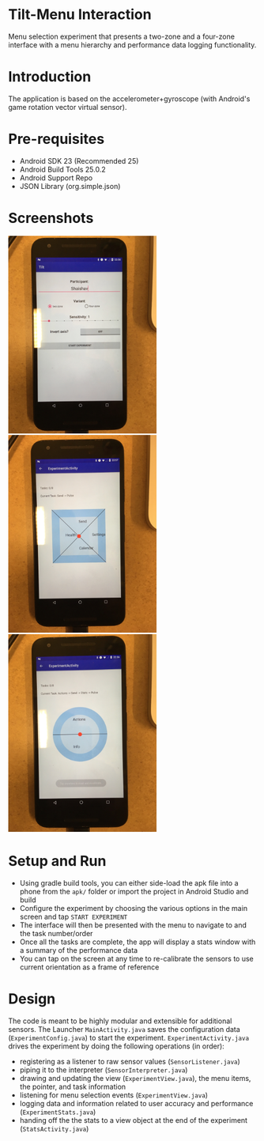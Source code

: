 # Tilt-Menu Interaction
Menu selection experiment that presents a two-zone and a four-zone interface with a menu hierarchy and performance data logging functionality.

# Introduction
The application is based on the accelerometer+gyroscope (with Android's game rotation vector virtual sensor).

# Pre-requisites
* Android SDK 23 (Recommended 25)
* Android Build Tools 25.0.2
* Android Support Repo
* JSON Library (org.simple.json)

# Screenshots
<img src="screenshots/screen-main.jpg" height="400" alt="Configure Screen"/>
<img src="screenshots/screen-square.jpg" height="400" alt="Square Interaction"/>
<img src="screenshots/screen-round.jpg" height="400" alt="Round Interaction"/>


# Setup and Run
* Using gradle build tools, you can either side-load the apk file into a phone from the `apk/` folder or import the project in Android Studio and build
* Configure the experiment by choosing the various options in the main screen and tap `START EXPERIMENT`
* The interface will then be presented with the menu to navigate to and the task number/order
* Once all the tasks are complete, the app will display a stats window with a summary of the performance data
* You can tap on the screen at any time to re-calibrate the sensors to use current orientation as a frame of reference

# Design
The code is meant to be highly modular and extensible for additional sensors. The Launcher `MainActivity.java` saves the configuration data (`ExperimentConfig.java`) to start the experiment. `ExperimentActivity.java` drives the experiment by doing the following operations (in order):
* registering as a listener to raw sensor values (`SensorListener.java`)
* piping it to the interpreter (`SensorInterpreter.java`)
* drawing and updating the view (`ExperimentView.java`), the menu items, the pointer, and task information
* listening for menu selection events (`ExperimentView.java`)
* logging data and information related to user accuracy and performance (`ExperimentStats.java`)
* handing off the the stats to a view object at the end of the experiment (`StatsActivity.java`)
